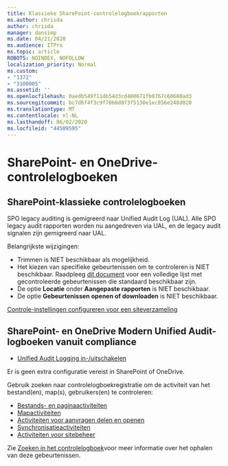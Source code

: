 ```yaml
---
title: Klassieke SharePoint-controlelogboekrapporten
ms.author: chrisda
author: chrisda
manager: dansimp
ms.date: 04/21/2020
ms.audience: ITPro
ms.topic: article
ROBOTS: NOINDEX, NOFOLLOW
localization_priority: Normal
ms.custom:
- "1372"
- "3100005"
ms.assetid: ''
ms.openlocfilehash: 0aedb549f11db54d3cd480671fb0767c60680ad3
ms.sourcegitcommit: bc7d6f4f3c9f7060d073f5130e1ec856e248d020
ms.translationtype: MT
ms.contentlocale: nl-NL
ms.lasthandoff: 06/02/2020
ms.locfileid: "44509595"
---
```

# <a name="sharepoint-and-onedrive-audit-logs"></a>SharePoint- en OneDrive-controlelogboeken

## <a name="sharepoint-classic-audit-logs"></a>SharePoint-klassieke controlelogboeken

SPO legacy auditing is gemigreerd naar Unified Audit Log (UAL). Alle SPO legacy audit rapporten worden nu aangedreven via UAL, en de legacy audit signalen zijn gemigreerd naar UAL.

Belangrijkste wijzigingen:

* Trimmen is NIET beschikbaar als mogelijkheid.
* Het kiezen van specifieke gebeurtenissen om te controleren is NIET beschikbaar. Raadpleeg [dit document](https://docs.microsoft.com/microsoft-365/compliance/search-the-audit-log-in-security-and-compliance) voor een volledige lijst met gecontroleerde gebeurtenissen die standaard beschikbaar zijn.
* De optie **Locatie** onder **Aangepaste rapporten** is NIET beschikbaar.
* De optie **Gebeurtenissen openen of downloaden** is NIET beschikbaar.

[Controle-instellingen configureren voor een siteverzameling](https://support.office.com/article/Configure-audit-settings-for-a-site-collection-A9920C97-38C0-44F2-8BCB-4CF1E2AE22D2)

## <a name="sharepoint-and-onedrive-modern-unified-audit-logs-from-compliance"></a>SharePoint- en OneDrive Modern Unified Audit-logboeken vanuit compliance

* [Unified Audit Logging in-/uitschakelen](https://docs.microsoft.com/microsoft-365/compliance/turn-audit-log-search-on-or-off) 

Er is geen extra configuratie vereist in SharePoint of OneDrive.

Gebruik zoeken naar controlelogboekregistratie om de activiteit van het bestand(en), map(s), gebruikers(en) te controleren:

* [Bestands- en paginaactiviteiten](https://docs.microsoft.com/microsoft-365/compliance/search-the-audit-log-in-security-and-compliance)
* [Mapactiviteiten](https://docs.microsoft.com/microsoft-365/compliance/search-the-audit-log-in-security-and-compliance#folder-activities)
* [Activiteiten voor aanvragen delen en openen](https://docs.microsoft.com/microsoft-365/compliance/search-the-audit-log-in-security-and-compliance#sharing-and-access-request-activities)
* [Synchronisatieactiviteiten](https://docs.microsoft.com/microsoft-365/compliance/search-the-audit-log-in-security-and-compliance#synchronization-activities)
* [Activiteiten voor sitebeheer](https://docs.microsoft.com/microsoft-365/compliance/search-the-audit-log-in-security-and-compliance#site-administration-activities)

Zie [Zoeken in het controlelogboek](https://docs.microsoft.com/microsoft-365/compliance/search-the-audit-log-in-security-and-compliance#search-the-audit-log)voor meer informatie over het ophalen van deze gebeurtenissen.
